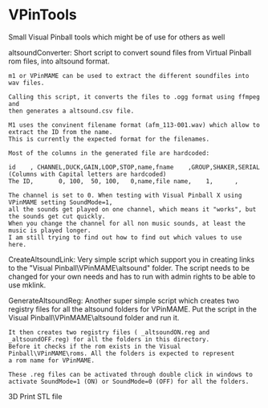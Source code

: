 # VPinTools
Small Visual Pinball tools which might be of use for others as well

altsoundConverter:
    Short script to convert sound files from Virtual Pinball rom files, into altsound format.
    
    m1 or VPinMAME can be used to extract the different soundfiles into wav files. 
    
    Calling this script, it converts the files to .ogg format using ffmpeg and 
    then generates a altsound.csv file.
    
    M1 uses the convinent filename format (afm_113-001.wav) which allow to extract the ID from the name.
    This is currently the expected format for the filenames.
    
    Most of the columns in the generated file are hardcoded:

    id    , CHANNEL,DUCK,GAIN,LOOP,STOP,name,fname    ,GROUP,SHAKER,SERIAL (Columns with Capital letters are hardcoded)
    The ID,       0, 100,  50, 100,   0,name,file name,    1,      ,
    
    The channel is set to 0. When testing with Visual Pinball X using VPinMAME setting SoundMode=1,
    all the sounds get played on one channel, which means it "works", but the sounds get cut quickly. 
    When you change the channel for all non music sounds, at least the music is played longer.
    I am still trying to find out how to find out which values to use here.

CreateAltsoundLink:
	Very simple script which support you in creating links to the "Visual Pinball\VPinMAME\altsound" folder.
	The script needs to be changed for your own needs and has to run with admin rights to be able to use mklink.

GenerateAltsoundReg:
	Another super simple script which creates two registry files for all the altsound folders for VPinMAME.
	Put the script in the Visual Pinball\VPinMAME\altsound folder and run it.
	
	It then creates two registry files ( _altsoundON.reg and _altsoundOFF.reg) for all the folders in this directory.
	Before it checks if the rom exists in the Visual Pinball\VPinMAME\roms. All the folders is expected to represent 
	a rom name for VPinMAME.

	These .reg files can be activated through double click in windows to activate SoundMode=1 (ON) or SoundMode=0 (OFF) for all the folders.

3D Print STL file